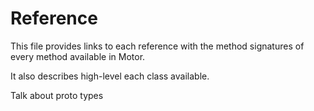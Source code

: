# Reference

This file provides links to each reference with the method signatures of every method available in Motor.

It also describes high-level each class available.

Talk about proto types